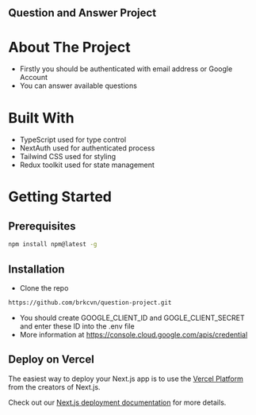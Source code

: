 ## Question and Answer Project

# About The Project

- Firstly you should be authenticated with email address or Google Account
- You can answer available questions

# Built With
- TypeScript used for type control
- NextAuth used for authenticated process
- Tailwind CSS used for styling
- Redux toolkit used for state management

# Getting Started

## Prerequisites
```bash
npm install npm@latest -g
```

## Installation
- Clone the repo
```bash
https://github.com/brkcvn/question-project.git
```
- You should create GOOGLE_CLIENT_ID and GOGLE_CLIENT_SECRET and enter these ID into the .env file
- More information at https://console.cloud.google.com/apis/credential

## Deploy on Vercel

The easiest way to deploy your Next.js app is to use the [Vercel Platform](https://vercel.com/new?utm_medium=default-template&filter=next.js&utm_source=create-next-app&utm_campaign=create-next-app-readme) from the creators of Next.js.

Check out our [Next.js deployment documentation](https://nextjs.org/docs/deployment) for more details.
